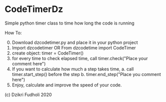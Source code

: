 # CodeTimerDz
Simple python timer class to time how long the code is running

How To:

0. Download dzcodetimer.py and place it in your python project
1. Import dzcodetimer OR From dzcodetime import CodeTimer
2. create object: timer = CodeTimer()
3. for every time to check elapsed time, call timer.check("Place your comment here")
4. If you want to calculate how much a step takes time, 
  a. call timer.start_step() before the step 
  b. timer.end_step("Place you comment here")
5. Enjoy, calculate and improve the speed of your code.


(c) Dzikri Fudholi 2020
